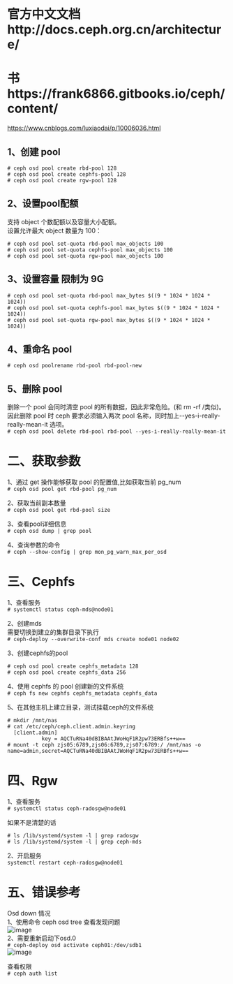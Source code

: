 官方中文文档http://docs.ceph.org.cn/architecture/
=====================================
书https://frank6866.gitbooks.io/ceph/content/  
=========
https://www.cnblogs.com/luxiaodai/p/10006036.html

1、创建  pool 
--------------
```
# ceph osd pool create rbd-pool 128
# ceph osd pool create cephfs-pool 128
# ceph osd pool create rgw-pool 128
```  

2、设置pool配额  
---------------
支持 object 个数配额以及容量大小配额。  
设置允许最大 object 数量为 100：  
```
# ceph osd pool set-quota rbd-pool max_objects 100
# ceph osd pool set-quota cephfs-pool max_objects 100
# ceph osd pool set-quota rgw-pool max_objects 100
```  

3、设置容量 限制为 9G 
--------------------
```
# ceph osd pool set-quota rbd-pool max_bytes $((9 * 1024 * 1024 * 1024))
# ceph osd pool set-quota cephfs-pool max_bytes $((9 * 1024 * 1024 * 1024))
# ceph osd pool set-quota rgw-pool max_bytes $((9 * 1024 * 1024 * 1024))
```  

4、重命名 pool  
-------------
``` # ceph osd poolrename rbd-pool rbd-pool-new ```  

5、删除 pool  
-----------  
删除一个 pool 会同时清空 pool 的所有数据，因此非常危险。(和 rm -rf /类似)。因此删除 pool 时 ceph 要求必须输入两次 pool 名称，同时加上--yes-i-really-really-mean-it 选项。  
``` # ceph osd pool delete rbd-pool rbd-pool --yes-i-really-really-mean-it ```  


二、获取参数
===========
1、通过 get 操作能够获取 pool 的配置值,比如获取当前 pg_num  
``` # ceph osd pool get rbd-pool pg_num ```  

2、获取当前副本数量  
``` # ceph osd pool get rbd-pool size ```  

3、查看pool详细信息  
``` # ceph osd dump | grep pool ```  

4、查询参数的命令  
``` # ceph --show-config | grep mon_pg_warn_max_per_osd ```  



三、Cephfs
=======
1、查看服务  
``` # systemctl status ceph-mds@node01 ```  

2、创建mds   
需要切换到建立的集群目录下执行  
``` # ceph-deploy --overwrite-conf mds create node01 node02 ```  

3、创建cephfs的pool  
```
# ceph osd pool create cephfs_metadata 128
# ceph osd pool create cephfs_data 256
```

4、使用 cephfs 的 pool 创建新的文件系统  
``` # ceph fs new cephfs cephfs_metadata cephfs_data ```  

5、在其他主机上建立目录，测试挂载ceph的文件系统  
```
# mkdir /mnt/nas
# cat /etc/ceph/ceph.client.admin.keyring
  [client.admin]
           key = AQCTuRNa40dBIBAAtJWoHqF1R2pw73ERBfs++w==
# mount -t ceph zjs05:6789,zjs06:6789,zjs07:6789:/ /mnt/nas -o name=admin,secret=AQCTuRNa40dBIBAAtJWoHqF1R2pw73ERBfs++w==
```  



四、Rgw
======
1、查看服务  
``` # systemctl status ceph-radosgw@node01 ```  

如果不是清楚的话  
```
# ls /lib/systemd/system -l | grep radosgw
# ls /lib/systemd/system -l | grep ceph-mds
```  

2、开启服务  
``` systemctl restart ceph-radosgw@node01 ```  

五、错误参考
==========
Osd down 情况  
1、使用命令 ceph osd tree 查看发现问题  
![image](https://github.com/mykubernetes/linux-install/blob/master/image/ceph1.png)  
2、需要重新启动下osd.0  
``` # ceph-deploy osd activate ceph01:/dev/sdb1 ```  
![image](https://github.com/mykubernetes/linux-install/blob/master/image/ceph2.png)  


查看权限  
``` # ceph auth list ```  
